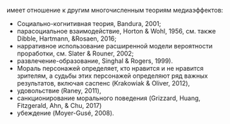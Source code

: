 имеет отношение к другим многочисленным теориям медиаэффектов:
- Социально-когнитивная теория, Bandura, 2001; 
- парасоциальное взаимодействие, Horton & Wohl, 1956, см. также Dibble, Hartmann, &Rosaen, 2016; 
- нарративное использование расширенной модели вероятности проработки, см. Slater & Rouner, 2002; 
- развлечение-образование, Singhal & Rogers, 1999). 
- Мораль персонажей определяет, кто нравится и не нравится зрителям, а судьбы этих персонажей определяют ряд важных результатов, включая саспенс (Krakowiak & Oliver, 2012), 
- удовольствие (Raney, 2011), 
- санкционирование морального поведения (Grizzard, Huang, Fitzgerald, Ahn, & Chu, 2017)
- убеждение (Moyer-Gusé, 2008).